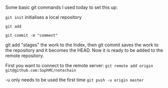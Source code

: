 Some basic git commands I used today to set this up:


`git init` initialises a local repository 

```
git add

git commit -m "comment"

```
git add "stages" the work to the Index, then git commit saves the work to the 
repository and it becomes the HEAD. Now it is ready to be added to the remote 
repository.

First you want to connect to the remote server:
`git remote add origin git@github.com:SophMC/notechain`

 -u only needs to be used the first time
`git push -u origin master`
